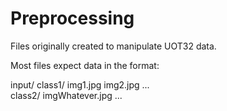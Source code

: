 # Preprocessing

Files originally created to manipulate UOT32 data.

Most files expect data in the format:  
  
input/
    class1/
        img1.jpg
        img2.jpg
        ...  
    class2/
        imgWhatever.jpg
        ...
